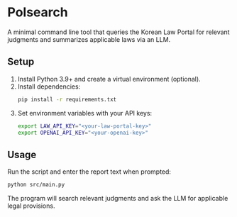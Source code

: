 # Polsearch

A minimal command line tool that queries the Korean Law Portal for relevant judgments and summarizes applicable laws via an LLM.

## Setup

1. Install Python 3.9+ and create a virtual environment (optional).
2. Install dependencies:
   ```bash
   pip install -r requirements.txt
   ```
3. Set environment variables with your API keys:
   ```bash
   export LAW_API_KEY="<your-law-portal-key>"
   export OPENAI_API_KEY="<your-openai-key>"
   ```

## Usage
Run the script and enter the report text when prompted:

```bash
python src/main.py
```

The program will search relevant judgments and ask the LLM for applicable legal provisions.

